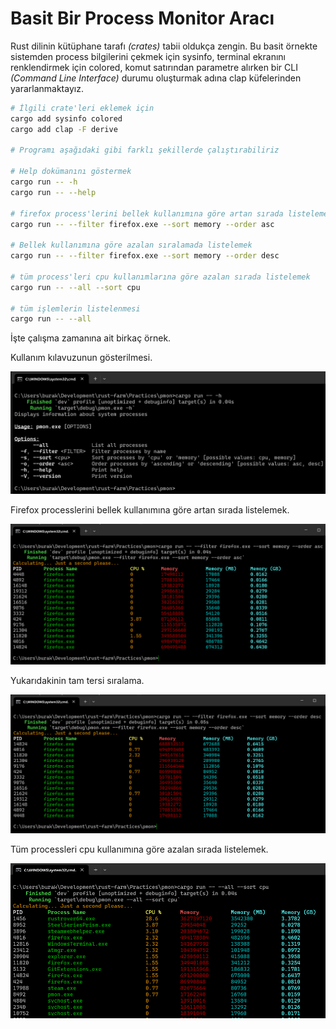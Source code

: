 # Basit Bir Process Monitor Aracı

Rust dilinin kütüphane tarafı _(crates)_ tabii oldukça zengin. Bu basit örnekte sistemden process bilgilerini çekmek için
sysinfo, terminal ekranını renklendirmek için colored, komut satırından parametre alırken bir CLI _(Command Line Interface)_ 
durumu oluşturmak adına clap küfelerinden yararlanmaktayız.

```bash
# İlgili crate'leri eklemek için
cargo add sysinfo colored
cargo add clap -F derive

# Programı aşağıdaki gibi farklı şekillerde çalıştırabiliriz

# Help dokümanını göstermek
cargo run -- -h
cargo run -- --help

# firefox process'lerini bellek kullanımına göre artan sırada listelemek
cargo run -- --filter firefox.exe --sort memory --order asc

# Bellek kullanımına göre azalan sıralamada listelemek
cargo run -- --filter firefox.exe --sort memory --order desc

# tüm process'leri cpu kullanımlarına göre azalan sırada listelemek
cargo run -- --all --sort cpu

# tüm işlemlerin listelenmesi
cargo run -- --all
```

İşte çalışma zamanına ait birkaç örnek.

Kullanım kılavuzunun gösterilmesi.

![Help](help.png)

Firefox processlerini bellek kullanımına göre artan sırada listelemek.

![Firefox 01](firefox_01.png)

Yukarıdakinin tam tersi sıralama.

![Firefox 02](firefox_02.png)

Tüm processleri cpu kullanımına göre azalan sırada listelemek.

![Cpu 01](cpu_01.png)
